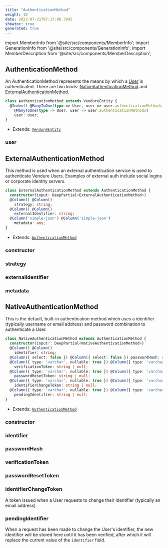 ```yaml
---
title: "AuthenticationMethod"
weight: 10
date: 2023-07-21T07:17:00.794Z
showtoc: true
generated: true
---
```

<!-- This file was generated from the Vendure source. Do not modify. Instead, re-run the "docs:build" script -->
import MemberInfo from '@site/src/components/MemberInfo';
import GenerationInfo from '@site/src/components/GenerationInfo';
import MemberDescription from '@site/src/components/MemberDescription';


## AuthenticationMethod

<GenerationInfo sourceFile="packages/core/src/entity/authentication-method/authentication-method.entity.ts" sourceLine="14" packageName="@vendure/core" />

An AuthenticationMethod represents the means by which a <a href='/docs/reference/typescript-api/entities/user#user'>User</a> is authenticated. There are two kinds:
<a href='/docs/reference/typescript-api/entities/authentication-method#nativeauthenticationmethod'>NativeAuthenticationMethod</a> and <a href='/docs/reference/typescript-api/entities/authentication-method#externalauthenticationmethod'>ExternalAuthenticationMethod</a>.

```ts title="Signature"
class AuthenticationMethod extends VendureEntity {
  @Index() @ManyToOne(type => User, user => user.authenticationMethods) @Index()
    @ManyToOne(type => User, user => user.authenticationMethods)
    user: User;
}
```
* Extends: <code><a href='/docs/reference/typescript-api/entities/vendure-entity#vendureentity'>VendureEntity</a></code>



<div className="members-wrapper">

### user

<MemberInfo kind="property" type="<a href='/docs/reference/typescript-api/entities/user#user'>User</a>"   />




</div>


## ExternalAuthenticationMethod

<GenerationInfo sourceFile="packages/core/src/entity/authentication-method/external-authentication-method.entity.ts" sourceLine="14" packageName="@vendure/core" />

This method is used when an external authentication service is used to authenticate Vendure Users.
Examples of external auth include social logins or corporate identity servers.

```ts title="Signature"
class ExternalAuthenticationMethod extends AuthenticationMethod {
  constructor(input: DeepPartial<ExternalAuthenticationMethod>)
  @Column() @Column()
    strategy: string;
  @Column() @Column()
    externalIdentifier: string;
  @Column('simple-json') @Column('simple-json')
    metadata: any;
}
```
* Extends: <code><a href='/docs/reference/typescript-api/entities/authentication-method#authenticationmethod'>AuthenticationMethod</a></code>



<div className="members-wrapper">

### constructor

<MemberInfo kind="method" type="(input: DeepPartial&#60;<a href='/docs/reference/typescript-api/entities/authentication-method#externalauthenticationmethod'>ExternalAuthenticationMethod</a>&#62;) => ExternalAuthenticationMethod"   />


### strategy

<MemberInfo kind="property" type="string"   />


### externalIdentifier

<MemberInfo kind="property" type="string"   />


### metadata

<MemberInfo kind="property" type="any"   />




</div>


## NativeAuthenticationMethod

<GenerationInfo sourceFile="packages/core/src/entity/authentication-method/native-authentication-method.entity.ts" sourceLine="14" packageName="@vendure/core" />

This is the default, built-in authentication method which uses a identifier (typically username or email address)
and password combination to authenticate a User.

```ts title="Signature"
class NativeAuthenticationMethod extends AuthenticationMethod {
  constructor(input?: DeepPartial<NativeAuthenticationMethod>)
  @Column() @Column()
    identifier: string;
  @Column({ select: false }) @Column({ select: false }) passwordHash: string;
  @Column({ type: 'varchar', nullable: true }) @Column({ type: 'varchar', nullable: true })
    verificationToken: string | null;
  @Column({ type: 'varchar', nullable: true }) @Column({ type: 'varchar', nullable: true })
    passwordResetToken: string | null;
  @Column({ type: 'varchar', nullable: true }) @Column({ type: 'varchar', nullable: true })
    identifierChangeToken: string | null;
  @Column({ type: 'varchar', nullable: true }) @Column({ type: 'varchar', nullable: true })
    pendingIdentifier: string | null;
}
```
* Extends: <code><a href='/docs/reference/typescript-api/entities/authentication-method#authenticationmethod'>AuthenticationMethod</a></code>



<div className="members-wrapper">

### constructor

<MemberInfo kind="method" type="(input?: DeepPartial&#60;<a href='/docs/reference/typescript-api/entities/authentication-method#nativeauthenticationmethod'>NativeAuthenticationMethod</a>&#62;) => NativeAuthenticationMethod"   />


### identifier

<MemberInfo kind="property" type="string"   />


### passwordHash

<MemberInfo kind="property" type="string"   />


### verificationToken

<MemberInfo kind="property" type="string | null"   />


### passwordResetToken

<MemberInfo kind="property" type="string | null"   />


### identifierChangeToken

<MemberInfo kind="property" type="string | null"   />

A token issued when a User requests to change their identifier (typically
an email address)
### pendingIdentifier

<MemberInfo kind="property" type="string | null"   />

When a request has been made to change the User's identifier, the new identifier
will be stored here until it has been verified, after which it will
replace the current value of the `identifier` field.


</div>
